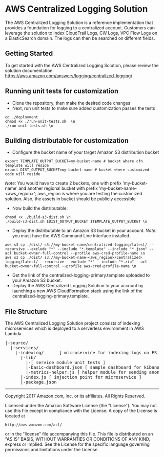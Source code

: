# AWS Centralized Logging Solution
The AWS Centralized Logging Solution is a reference implementation that provides a foundation for logging to a centralized account. Customers can leverage the solution to index CloudTrail Logs, CW Logs, VPC Flow Logs on a ElasticSearch domain. The logs can then be searched on different fields.

## Getting Started
To get started with the AWS Centralized Logging Solution, please review the solution documentation. https://aws.amazon.com/answers/logging/centralized-logging/

## Running unit tests for customization
* Clone the repository, then make the desired code changes
* Next, run unit tests to make sure added customization passes the tests
```
cd ./deployment
chmod +x ./run-unit-tests.sh  \n
./run-unit-tests.sh \n
```

## Building distributable for customization
* Configure the bucket name of your target Amazon S3 distribution bucket
```
export TEMPLATE_OUTPUT_BUCKET=my-bucket-name # bucket where cfn template will reside
export DIST_OUTPUT_BUCKET=my-bucket-name # bucket where customized code will reside
```
_Note:_ You would have to create 2 buckets, one with prefix 'my-bucket-name' and another regional bucket with prefix 'my-bucket-name-<aws_region>'; aws_region is where you are testing the customized solution. Also, the assets  in bucket should be publicly accessible

* Now build the distributable:
```
chmod +x ./build-s3-dist.sh \n
./build-s3-dist.sh $DIST_OUTPUT_BUCKET $TEMPLATE_OUTPUT_BUCKET \n
```

* Deploy the distributable to an Amazon S3 bucket in your account. _Note:_ you must have the AWS Command Line Interface installed.

```
aws s3 cp ./dist/ s3://my-bucket-name/centralized-logging/latest/ --recursive --exclude "*" --include "*.template" --include "*.json" --acl bucket-owner-full-control --profile aws-cred-profile-name \n
aws s3 cp ./dist/ s3://my-bucket-name-<aws_region>/centralized-logging/latest/ --recursive --exclude "*" --include "*.zip" --acl bucket-owner-full-control --profile aws-cred-profile-name \n
```

* Get the link of the centralized-logging-primary.template uploaded to your Amazon S3 bucket.
* Deploy the AWS Centralized Logging Solution to your account by launching a new AWS CloudFormation stack using the link of the centralized-logging-primary.template.

## File Structure
The AWS Centralized Logging Solution project consists of indexing microservices which is deployed to a serverless environment in AWS Lambda.

<pre>
|-source/
  |-services/
    |-indexing/      [ microservice for indexing logs on ES domain ]
      |-lib/
        |-[ service module unit tests ]
        |-basic-dashboard.json [ sample dashboard for kibana ]
        |-metrics-helper.js [ helper module for sending anonymous metrics ]
      |-index.js [ injection point for microservice ]
      |-package.json
</pre>

***

Copyright 2017 Amazon.com, Inc. or its affiliates. All Rights Reserved.

Licensed under the Amazon Software License (the "License"). You may not use this file except in compliance with the License. A copy of the License is located at

    http://aws.amazon.com/asl/

or in the "license" file accompanying this file. This file is distributed on an "AS IS" BASIS, WITHOUT WARRANTIES OR CONDITIONS OF ANY KIND, express or implied. See the License for the specific language governing permissions and limitations under the License.
